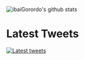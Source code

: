 ![ibaiGorordo's github stats](https://github-readme-stats.vercel.app/api?username=ibaiGorordo&show_icons=true)

# Latest Tweets
[![Latest tweets](https://github-readme-twitter-gazf.vercel.app/api?id=ibaiGorordo&show_reply=off&layout=normal)](https://twitter.com/ibaiGorordo)
